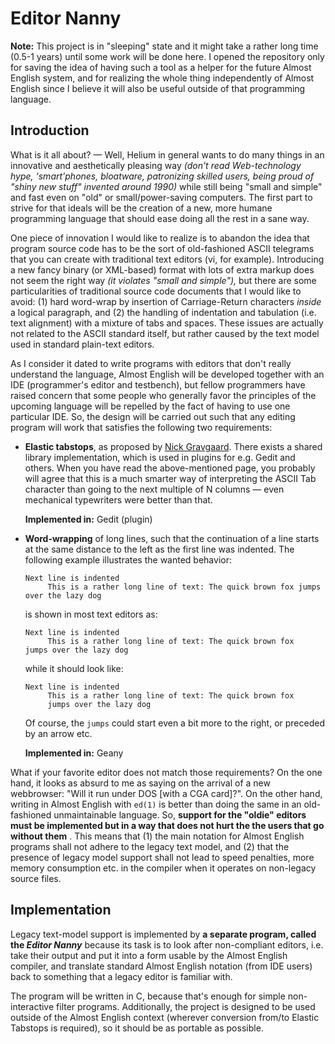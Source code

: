 Editor Nanny
============

**Note:** This project is in "sleeping" state and it might take a rather long time (0.5-1 years) until some work will
be done here. I opened the repository only for saving the idea of having such a tool as a helper for the future
Almost English system, and for realizing the whole thing independently of Almost English since I believe it will also
be useful outside of that programming language.

Introduction
------------

What is it all about? — Well, Helium in general wants to do many things in an innovative and aesthetically pleasing way
_(don't read Web-technology hype, 'smart'phones, bloatware, patronizing skilled users, being proud of "shiny new stuff"
invented around 1990)_ while still being "small and simple" and fast even on "old" or small/power-saving computers. The
first part to strive for that ideals will be the creation of a new, more humane programming language that should ease doing
all the rest in a sane way. 

One piece of innovation I would like to realize is to abandon the idea that program source code has to be the sort of
old-fashioned ASCII telegrams that you can create with traditional text editors (vi, for example). Introducing a new fancy
binary (or XML-based) format with lots of extra markup does not seem the right way _(it violates "small and simple"),_ but
there are some particularities of traditional source code documents that I would like to avoid: (1) hard word-wrap by
insertion of Carriage-Return characters _inside_ a logical paragraph, and (2) the handling of indentation and tabulation
(i.e. text alignment) with a mixture of tabs and spaces. These issues are actually not related to the ASCII standard itself,
but rather caused by the text model used in standard plain-text editors. 

As I consider it dated to write programs with editors that don't really understand the language, Almost English will be
developed together with an IDE (programmer's editor and testbench), but fellow programmers have raised concern that some
people who generally favor the principles of the upcoming language will be repelled by the fact of having to use one
particular IDE. So, the design will be carried out such that any editing program will work that satisfies the following two
requirements:

 *  **Elastic tabstops**, as proposed by [Nick Gravgaard](http://nickgravgaard.com/elastictabstops/). There exists a shared
    library implementation, which is used in plugins for e.g. Gedit and others. When you have read the above-mentioned page,
    you probably will agree that this is a much smarter way of interpreting the ASCII Tab character than going to the
    next multiple of N columns — even mechanical typewriters were better than that.

    __Implemented in:__ Gedit (plugin)


 *  **Word-wrapping** of long lines, such that the continuation of a line starts at the same distance to the left as the
    first line was indented. The following example illustrates the wanted behavior:
    ```
    Next line is indented
         This is a rather long line of text: The quick brown fox jumps over the lazy dog
    ```
    is shown in most text editors as:
    ```
    Next line is indented
         This is a rather long line of text: The quick brown fox
    jumps over the lazy dog
    ```
    while it should look like:
    ```
    Next line is indented
         This is a rather long line of text: The quick brown fox
         jumps over the lazy dog
    ```
    Of course, the `jumps` could start even a bit more to the right, or preceded by an arrow etc.

    __Implemented in:__ Geany

What if your favorite editor does not match those requirements? On the one hand, it looks as absurd to me as saying on the
arrival of a new webbrowser: "Will it run under DOS [with a CGA card]?". On the other hand, writing in Almost English with
`ed(1)` is better than doing the same in an old-fashioned unmaintainable language. So, **support for the "oldie" editors
must be implemented but in a way that does not hurt the the users that go without them** . This means that (1) the main
notation for Almost English programs shall not adhere to the legacy text model, and (2) that the presence of legacy model
support shall not lead to speed penalties, more memory consumption etc. in the compiler when it operates on non-legacy
source files. 


Implementation
--------------

Legacy text-model support is implemented by **a separate program, called the _Editor Nanny_** because its task is to look
after non-compliant editors, i.e. take their output and put it into a form usable by the Almost English compiler, and
translate standard Almost English notation (from IDE users) back to something that a legacy editor is familiar with.

The program will be written in C, because that's enough for simple non-interactive filter programs. Additionally, the
project is designed to be used outside of the Almost English context (wherever conversion from/to Elastic Tabstops is
required), so it should be as portable as possible.